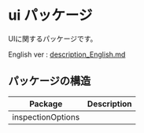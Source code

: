 # ui パッケージ

UIに関するパッケージです。

English ver : [description_English.md](./description_English.md)

## パッケージの構造

|Package|Description|
|---|---|
|inspectionOptions||
